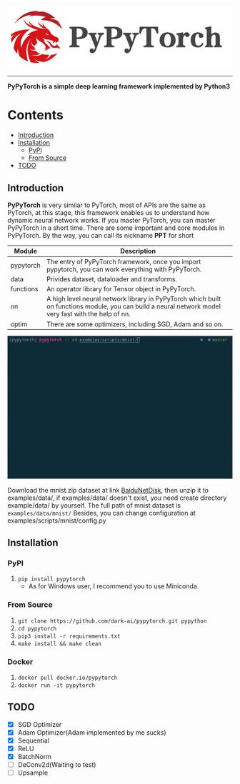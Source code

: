 ![PyPyTorch-Logo](./assets/imgs/pypytorch-logo.png)

---

**PyPyTorch is a simple deep learning framework implemented by Python3**

# Contents

* [Introduction](#introduction)
* [Installation](#installation)
  * [PyPI](#pypi)
  * [From Source](#from-source)
* [TODO](#todo)


## Introduction

**PyPyTorch** is very similar to PyTorch, most of APIs are the same as PyTorch, at this stage, this framework enables us to understand how dynamic neural network works. If you master PyTorch, you can master PyPyTorch in a short time. There are some important and core modules in PyPyTorch. By the way, you can call its nickname **PPT** for short

| Module    | Description                                                  |
| --------- | ------------------------------------------------------------ |
| pypytorch | The entry of PyPyTorch framework, once you import pypytorch, you can work everything with PyPyTorch. |
| data      | Privides dataset, dataloader and transforms.                 |
| functions | An operator library for Tensor object in PyPyTorch.           |
| nn        | A high level neural network library in PyPyTorch which built on functions module, you can build a neural network model very fast with the help of nn. |
| optim     | There are some optimizers, including SGD, Adam and so on.    |

![pypytorch-run-mnist](./assets/gifs/pypytorch-run-mnist.gif)

Download the mnist.zip dataset at link [BaiduNetDisk](https://pan.baidu.com/s/1bfUBrjVqkHuunh4IsYW9EQ), then unzip it to examples/data/, if examples/data/ doesn't exist, you need create directory example/data/ by yourself. The full path of mnist dataset is `examples/data/mnist/` Besides, you can change configuration at examples/scripts/mnist/config.py

## Installation

### PyPI

1. `pip install pypytorch`
    * As for Windows user, I recommend you to use Miniconda.

### From Source

1. `git clone https://github.com/dark-ai/pypytorch.git pypython`
2. `cd pypytorch`
3. `pip3 install -r requirements.txt`
4. `make install && make clean`

### Docker

1. `docker pull docker.io/pypytorch`
2. `docker run -it pypytorch`


## TODO

+ [x] SGD Optimizer
+ [x] Adam Optimizer(Adam implemented by me sucks)
+ [x] Sequential
+ [x] ReLU
+ [x] BatchNorm 
+ [ ] DeConv2d(Waiting to test)
+ [ ] Upsample
